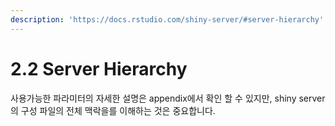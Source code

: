 ```yaml
---
description: 'https://docs.rstudio.com/shiny-server/#server-hierarchy'
---
```


# 2.2 Server Hierarchy

사용가능한 파라미터의 자세한 설명은 appendix에서 확인 할 수 있지만, shiny server의 구성 파일의 전체 맥락을를 이해하는 것은 중요합니다. 



